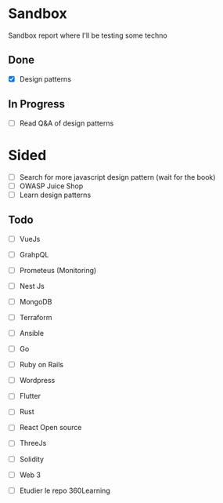 # Sandbox
Sandbox report where I'll be testing some techno

## Done
- [x] Design patterns

## In Progress
- [ ] Read Q&A of design patterns

# Sided
- [ ] Search for more javascript design pattern (wait for the book)
- [ ] OWASP Juice Shop
- [ ] Learn design patterns

## Todo
- [ ] VueJs
- [ ] GrahpQL
- [ ] Prometeus (Monitoring)
- [ ] Nest Js
- [ ] MongoDB
- [ ] Terraform
- [ ] Ansible

- [ ] Go
- [ ] Ruby on Rails
- [ ] Wordpress
- [ ] Flutter
- [ ] Rust
- [ ] React Open source
- [ ] ThreeJs
- [ ] Solidity
- [ ] Web 3
- [ ] Etudier le repo 360Learning
